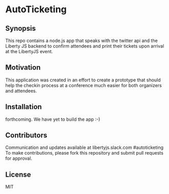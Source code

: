 # AutoTicketing
## Synopsis

This repo contains a node.js app that speaks with the twitter api and the
Liberty JS backend to confirm attendees and print their tickets upon arrival
at the LibertyJS event.


## Motivation

This application was created in an effort to create a prototype that should help
the checkin process at a conference much easier for both organizers and attendees.

## Installation

forthcoming. We have yet to build the app :-)

## Contributors

Communication and updates available at libertyjs.slack.com #autoticketing
To make contributions, please fork this repository and submit pull requests
for approval.

## License

MIT
